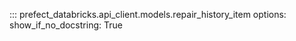 ::: prefect_databricks.api_client.models.repair_history_item
    options:
      show_if_no_docstring: True